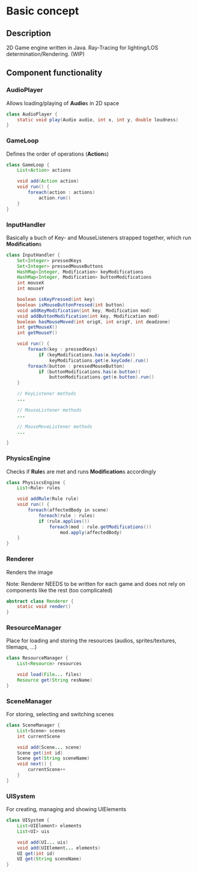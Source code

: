 # Basic concept

## Description

2D Game engine written in Java. Ray-Tracing for lighting/LOS determination/Rendering. (WIP)

## Component functionality

### AudioPlayer

Allows loading/playing of **Audio**s in 2D space

```Java
class AudioPlayer {
    static void play(Audio audio, int x, int y, double loudness)
}
```

### GameLoop

Defines the order of operations (**Action**s)

```Java
class GameLoop {
    List<Action> actions

    void add(Action action)
    void run() {
        foreach(action : actions)
            action.run()
    }
}
```

### InputHandler

Basically a buch of Key- and MouseListeners strapped together, which run **Modification**s

```Java
class InputHandler {
    Set<Integer> pressedKeys
    Set<Integer> pressedMouseButtons
    HashMap<Integer, Modification> keyModifications
    HashMap<Integer, Modification> buttonModifications
    int mouseX
    int mouseY

    boolean isKeyPressed(int key)
    boolean isMouseButtonPressed(int button)
    void addKeyModification(int key, Modification mod)
    void addButtonModification(int key, Modification mod)
    boolean hasMouseMoved(int origX, int origY, int deadzone)
    int getMouseX()
    int getMouseY()

    void run() {
        foreach(key : pressedKeys)
            if (keyModifications.has(e.keyCode))
                keyModifications.get(e.keyCode).run()
        foreach(button : pressedMouseButton)
            if (buttonModifications.has(e.button))
                buttonModifications.get(e.button).run()
    }

    // KeyListener methods
    ...

    // MouseListener methods
    ...

    // MouseMoveListener methods
    ...

}
```

### PhysicsEngine

Checks if **Rule**s are met and runs **Modification**s accordingly

```Java
class PhysiscsEngine {
    List<Rule> rules

    void addRule(Rule rule)
    void run() {
        foreach(affectedBody in scene)
            foreach(rule : rules)
            if (rule.applies())
                foreach(mod : rule.getModifications())
                    mod.apply(affectedBody)
    }
}
```

### Renderer

Renders the image

Note: Renderer NEEDS to be written for each game and does not rely on components like the rest (too complicated)

```Java
abstract class Renderer {
    static void render()
}
```

### ResourceManager

Place for loading and storing the resources (audios, sprites/textures, tilemaps, ...)

```Java
class ResourceManager {
    List<Resource> resources

    void load(File... files)
    Resource get(String resName)
}
```

### SceneManager

For storing, selecting and switching scenes

```Java
class SceneManager {
    List<Scene> scenes
    int currentScene

    void add(Scene... scene)
    Scene get(int id)
    Scene get(String sceneName)
    void next() {
        currentScene++
    }
}
```

### UISystem

For creating, managing and showing UIElements

```Java
class UISystem {
    List<UIElement> elements
    List<UI> uis

    void add(UI... uis)
    void add(UIElement... elements)
    UI get(int id)
    UI get(String sceneName)
}
```
